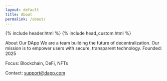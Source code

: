 ```yaml
---
layout: default
title: About
permalink: /about/
---
```

{% include header.html %}
{% include head_custom.html %}



About Our DApp
We are a team building the future of decentralization. Our mission is to empower users with secure, transparent technology.
Founded: 2025

Focus: Blockchain, DeFi, NFTs

Contact: support@dapp.com

